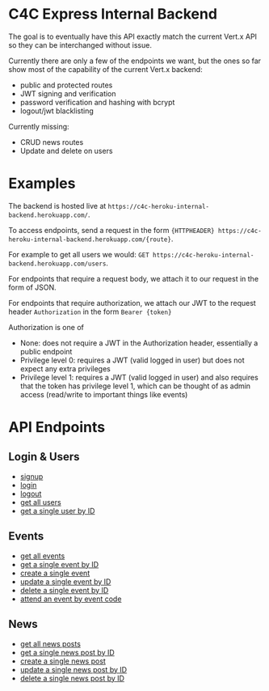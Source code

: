 # C4C Express Internal Backend

The goal is to eventually have this API exactly match the current Vert.x API so they can be interchanged without issue.

Currently there are only a few of the endpoints we want, but the ones so far show most of the capability of the current Vert.x backend:

- public and protected routes
- JWT signing and verification
- password verification and hashing with bcrypt
- logout/jwt blacklisting

Currently missing:

- CRUD news routes
- Update and delete on users

# Examples

The backend is hosted live at `https://c4c-heroku-internal-backend.herokuapp.com/`.

To access endpoints, send a request in the form `{HTTPHEADER} https://c4c-heroku-internal-backend.herokuapp.com/{route}`.

For example to get all users we would: `GET https://c4c-heroku-internal-backend.herokuapp.com/users`.

For endpoints that require a request body, we attach it to our request in the form of JSON.

For endpoints that require authorization, we attach our JWT to the request header `Authorization` in the form `Bearer {token}`

Authorization is one of

- None: does not require a JWT in the Authorization header, essentially a public endpoint
- Privilege level 0: requires a JWT (valid logged in user) but does not expect any extra privileges
- Privilege level 1: requires a JWT (valid logged in user) and also requires that the token has privilege level 1, which can be thought of as admin access (read/write to important things like events)

# API Endpoints

## Login & Users

- [signup](api/login&users.md/#post-signup)
- [login](api/login&users.md/#post-login)
- [logout](api/login&users.md/#post-login)
- [get all users](api/login&users.md/#get-users)
- [get a single user by ID](api/login&users.md/#get-usersid)

## Events

- [get all events](api/events.md/#get-events)
- [get a single event by ID](api/events.md/#get-eventsid)
- [create a single event](api/events.md/#post-events)
- [update a single event by ID](api/events.md/#put-eventsid)
- [delete a single event by ID](api/events.md/#delete-eventsid)
- [attend an event by event code](api/events.md/#post-eventscheckincode)

## News

- [get all news posts](api/events.md/#get-news)
- [get a single news post by ID](api/events.md/#get-newsid)
- [create a single news post](api/events.md/#post-news)
- [update a single news post by ID](api/events.md/#put-newsid)
- [delete a single news post by ID](api/events.md/#delete-newsid)
